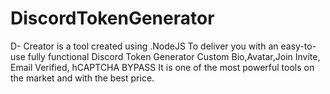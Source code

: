 # DiscordTokenGenerator
D- Creator is a tool created using .NodeJS To deliver you with an easy-to-use fully functional Discord Token Generator Custom Bio,Avatar,Join Invite, Email Verified, hCAPTCHA BYPASS It is one of the most powerful tools on the market and with the best price.

